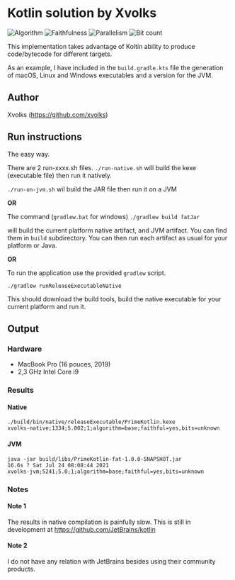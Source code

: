 # Kotlin solution by Xvolks

![Algorithm](https://img.shields.io/badge/Algorithm-base-green)
![Faithfulness](https://img.shields.io/badge/Faithful-yes-green)
![Parallelism](https://img.shields.io/badge/Parallel-no-green)
![Bit count](https://img.shields.io/badge/Bits-unknown-yellowgreen)

This implementation takes advantage of Koltin ability to produce
code/bytecode for different targets.

As an example, I have included in the `build.gradle.kts` file
the generation of macOS, Linux and Windows executables and 
a version for the JVM.

## Author 
Xvolks (https://github.com/xvolks)


## Run instructions

The easy way.

There are 2 run-xxxx.sh files.
`./run-native.sh` will build the kexe (executable file) then run it natively.

`./run-on-jvm.sh` wil build the JAR file then run it on a JVM


**OR**

The command (`gradlew.bat` for windows)
`./gradlew build fatJar`

will build the current platform native artifact, and JVM artifact.
You can find them in `build` subdirectory.
You can then run each artifact as usual for your platform or Java.

**OR**

To run the application use the provided `gradlew` script.

`./gradlew runReleaseExecutableNative`

This should download the build tools, build the native executable
for your current platform and run it.

## Output

### Hardware
- MacBook Pro (16 pouces, 2019) 
- 2,3 GHz Intel Core i9


### Results
#### Native
    ./build/bin/native/releaseExecutable/PrimeKotlin.kexe
    xvolks-native;1334;5.002;1;algorithm=base;faithful=yes,bits=unknown

#### JVM
    java -jar build/libs/PrimeKotlin-fat-1.0.0-SNAPSHOT.jar                                                                           16.6s ? Sat Jul 24 08:08:44 2021
    xvolks-jvm;5241;5.0;1;algorithm=base;faithful=yes,bits=unknown

### Notes
#### Note 1
The results in native compilation is painfully slow. This is still in development at
https://github.com/JetBrains/kotlin

#### Note 2
I do not have any relation with JetBrains besides using their community products.




